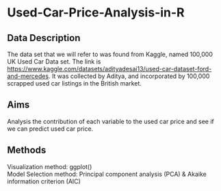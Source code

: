 # Used-Car-Price-Analysis-in-R
## Data Description
The data set that we will refer to was found from Kaggle, named 100,000 UK Used Car Data set. The link is https://www.kaggle.com/datasets/adityadesai13/used-car-dataset-ford-and-mercedes. It was collected by Aditya, and incorporated by 100,000 scrapped used car listings in the British market.
## Aims
Analysis the contribution of each variable to the used car price and see if we can predict used car price.
## Methods
Visualization method: ggplot() <br>
Model Selection method: Principal component analysis (PCA) & Akaike information criterion (AIC)

